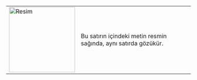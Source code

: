 <table>
  <tr>
    <td>
      <img src="https://w7.pngwing.com/pngs/396/63/png-transparent-rick-morty-illustration-rick-sanchez-morty-smith-rick-and-morty-season-3-television-show-adult-swim-rick-and-morty-television-child-face-thumbnail.png" alt="Resim" width="180" />
    </td>
    <td>
                      Bu satırın içindeki metin resmin sağında, aynı satırda gözükür.
    </td>
  </tr>
</table>
